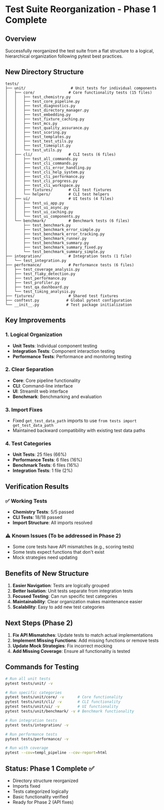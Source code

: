 # Test Suite Reorganization - Phase 1 Complete

## Overview
Successfully reorganized the test suite from a flat structure to a logical, hierarchical organization following pytest best practices.

## New Directory Structure

```
tests/
├── unit/                    # Unit tests for individual components
│   ├── core/               # Core functionality tests (15 files)
│   │   ├── test_chemistry.py
│   │   ├── test_core_pipeline.py
│   │   ├── test_diagnostics.py
│   │   ├── test_directory_manager.py
│   │   ├── test_embedding.py
│   │   ├── test_fixture_caching.py
│   │   ├── test_mcs.py
│   │   ├── test_quality_assurance.py
│   │   ├── test_scoring.py
│   │   ├── test_templates.py
│   │   ├── test_test_utils.py
│   │   ├── test_timesplit.py
│   │   └── test_utils.py
│   ├── cli/                # CLI tests (6 files)
│   │   ├── test_all_commands.py
│   │   ├── test_cli_commands.py
│   │   ├── test_cli_error_handling.py
│   │   ├── test_cli_help_system.py
│   │   ├── test_cli_performance.py
│   │   ├── test_cli_progress.py
│   │   ├── test_cli_workspace.py
│   │   ├── fixtures/       # CLI test fixtures
│   │   └── helpers/        # CLI test helpers
│   ├── ui/                 # UI tests (4 files)
│   │   ├── test_ui_app.py
│   │   ├── test_ui_async.py
│   │   ├── test_ui_caching.py
│   │   └── test_ui_components.py
│   └── benchmark/          # Benchmark tests (6 files)
│       ├── test_benchmark.py
│       ├── test_benchmark_error_simple.py
│       ├── test_benchmark_error_tracking.py
│       ├── test_benchmark_runner.py
│       ├── test_benchmark_summary.py
│       ├── test_benchmark_summary_fixed.py
│       └── test_benchmark_summary_simple.py
├── integration/            # Integration tests (1 file)
│   └── test_integration.py
├── performance/            # Performance tests (6 files)
│   ├── test_coverage_analysis.py
│   ├── test_flaky_detection.py
│   ├── test_performance.py
│   ├── test_profiler.py
│   ├── test_qa_dashboard.py
│   └── test_timing_analysis.py
├── fixtures/               # Shared test fixtures
├── conftest.py            # Global pytest configuration
└── __init__.py            # Test package initialization
```

## Key Improvements

### 1. Logical Organization
- **Unit Tests**: Individual component testing
- **Integration Tests**: Component interaction testing
- **Performance Tests**: Performance and monitoring testing

### 2. Clear Separation
- **Core**: Core pipeline functionality
- **CLI**: Command-line interface
- **UI**: Streamlit web interface
- **Benchmark**: Benchmarking and evaluation

### 3. Import Fixes
- Fixed `get_test_data_path` imports to use `from tests import get_test_data_path`
- Maintained backward compatibility with existing test data paths

### 4. Test Categories
- **Unit Tests**: 25 files (66%)
- **Performance Tests**: 6 files (16%)
- **Benchmark Tests**: 6 files (16%)
- **Integration Tests**: 1 file (2%)

## Verification Results

### ✅ Working Tests
- **Chemistry Tests**: 5/5 passed
- **CLI Tests**: 18/18 passed
- **Import Structure**: All imports resolved

### ⚠️ Known Issues (To be addressed in Phase 2)
- Some core tests have API mismatches (e.g., scoring tests)
- Some tests expect functions that don't exist
- Mock strategies need updating

## Benefits of New Structure

1. **Easier Navigation**: Tests are logically grouped
2. **Better Isolation**: Unit tests separate from integration tests
3. **Focused Testing**: Can run specific test categories
4. **Maintainability**: Clear organization makes maintenance easier
5. **Scalability**: Easy to add new test categories

## Next Steps (Phase 2)

1. **Fix API Mismatches**: Update tests to match actual implementations
2. **Implement Missing Functions**: Add missing functions or remove tests
3. **Update Mock Strategies**: Fix incorrect mocking
4. **Add Missing Coverage**: Ensure all functionality is tested

## Commands for Testing

```bash
# Run all unit tests
pytest tests/unit/ -v

# Run specific categories
pytest tests/unit/core/ -v      # Core functionality
pytest tests/unit/cli/ -v       # CLI functionality
pytest tests/unit/ui/ -v        # UI functionality
pytest tests/unit/benchmark/ -v # Benchmark functionality

# Run integration tests
pytest tests/integration/ -v

# Run performance tests
pytest tests/performance/ -v

# Run with coverage
pytest --cov=templ_pipeline --cov-report=html
```

## Status: Phase 1 Complete ✅
- Directory structure reorganized
- Imports fixed
- Tests categorized logically
- Basic functionality verified
- Ready for Phase 2 (API fixes) 